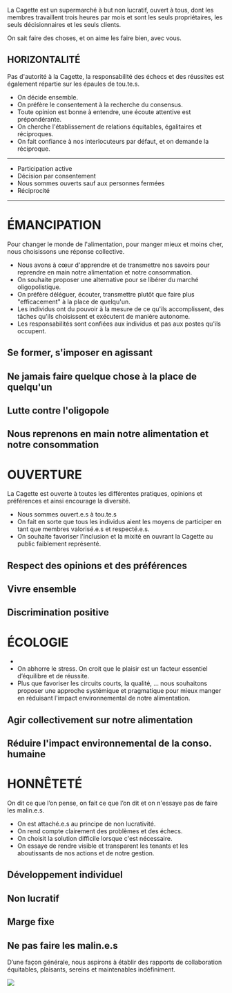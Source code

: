 La Cagette est un supermarché à but non lucratif, ouvert à tous, dont les membres travaillent trois heures par mois et sont les seuls propriétaires, les seuls décisionnaires et les seuls clients.

On sait faire des choses, et on aime les faire bien, avec vous.

## HORIZONTALITÉ
Pas d'autorité à la Cagette, la responsabilité des échecs et des réussites est également répartie sur les épaules de tou.te.s.

- On décide ensemble.
- On préfère le consentement à la recherche du consensus.
- Toute opinion est bonne à entendre, une écoute attentive est prépondérante.
- On cherche l'établissement de relations équitables, égalitaires et réciproques.
- On fait confiance à nos interlocuteurs par défaut, et on demande la réciproque.

---
* Participation active
* Décision par consentement
* Nous sommes ouverts sauf aux personnes fermées
* Réciprocité
---

# ÉMANCIPATION
Pour changer le monde de l'alimentation, pour manger mieux et moins cher, nous choisissons une réponse collective. 

- Nous avons à cœur d'apprendre et de transmettre nos savoirs pour reprendre en main notre alimentation et notre consommation.
- On souhaite proposer une alternative pour se libérer du marché oligopolistique.
- On préfère déléguer, écouter, transmettre plutôt que faire plus "efficacement" à la place de quelqu'un.
- Les individus ont du pouvoir à la mesure de ce qu'ils accomplissent, des tâches qu'ils choisissent et exécutent de manière autonome. 
- Les responsabilités sont confiées aux individus et pas aux postes qu'ils occupent.

## Se former, s'imposer en agissant
## Ne jamais faire quelque chose à la place de quelqu'un
## Lutte contre l'oligopole
## Nous reprenons en main notre alimentation et notre consommation
 
# OUVERTURE
La Cagette est ouverte à toutes les différentes pratiques, opinions et préférences et ainsi encourage la diversité.

- Nous sommes ouvert.e.s à tou.te.s
- On fait en sorte que tous les individus aient les moyens de participer en tant que membres valorisé.e.s et respecté.e.s.
- On souhaite favoriser l'inclusion et la mixité en ouvrant la Cagette au public faiblement représenté.

## Respect des opinions et des préférences
## Vivre ensemble
## Discrimination positive

# ÉCOLOGIE

- 
- On abhorre le stress. On croit que le plaisir est un facteur essentiel d’équilibre et de réussite.
- Plus que favoriser les circuits courts, la qualité, ... nous souhaitons proposer une approche systémique et pragmatique pour mieux manger en réduisant l'impact environnemental de notre alimentation.

## Agir collectivement sur notre alimentation
## Réduire l'impact environnemental de la conso. humaine

# HONNÊTETÉ
On dit ce que l’on pense, on fait ce que l’on dit et on n'essaye pas de faire les malin.e.s.


- On est attaché.e.s au principe de non lucrativité.
- On rend compte clairement des problèmes et des échecs.
- On choisit la solution difficile lorsque c'est nécessaire.
- On essaye de rendre visible et transparent les tenants et les aboutissants de nos actions et de notre gestion.

## Développement individuel
## Non lucratif
## Marge fixe
## Ne pas faire les malin.e.s

D’une façon générale, nous aspirons à établir des rapports de collaboration équitables, plaisants, sereins et maintenables indéfiniment.

![](https://raw.githubusercontent.com/la-cagette/documentation/master/img/arbrifeste.png)
